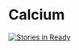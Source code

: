 # Calcium
[![Stories in Ready](https://badge.waffle.io/StGerman/CoinTickers.svg?label=ready&title=Ready)](http://waffle.io/StGerman/CoinTickers)
